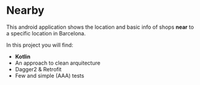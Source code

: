 # Nearby

This android application shows the location and basic info of shops __near__ to a specific location in Barcelona.

In this project you will find:

* __Kotlin__
* An approach to clean arquitecture 
* Dagger2 & Retrofit
* Few and simple (AAA) tests
